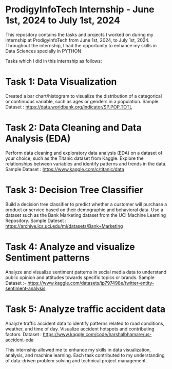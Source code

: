 # ProdigyInfoTech Internship - June 1st, 2024 to July 1st, 2024
This repository contains the tasks and projects I worked on during my internship at ProdigyInfoTech from June 1st, 2024, to July 1st, 2024. Throughout the internship, I had the opportunity to enhance my skills in Data Sciences specially in PYTHON

Tasks which I did in this internship as follows:
# Task 1: Data Visualization
Created a bar chart/histogram to visualize the distribution of a categorical or continuous variable, such as ages or genders in a population.
Sample Dataset : https://data.worldbank.org/indicator/SP.POP.TOTL

# Task 2: Data Cleaning and Data Analysis (EDA)
Perform data cleaning and exploratory data analysis (EDA) on a dataset of your choice, such as the Titanic dataset from Kaggle. Explore the relationships between variables and identify patterns and trends in the data.
Sample Dataset : https://www.kaggle.com/c/titanic/data

# Task 3: Decision Tree Classifier
Build a decision tree classifier to predict whether a customer will purchase a product or service based on their demographic and behavioral data. Use a dataset such as the Bank Marketing dataset from the UCI Machine Learning Repository.
Sample Dateset : https://archive.ics.uci.edu/ml/datasets/Bank+Marketing

# Task 4: Analyze and visualize Sentiment patterns
Analyze and visualize sentiment patterns in social media data to understand public opinion and attitudes towards specific topics or brands.
Sample Dataset :- https://www.kaggle.com/datasets/jp797498e/twitter-entity-sentiment-analysis

# Task 5: Analyze traffic accident data
Analyze traffic accident data to identify patterns related to road conditions, weather, and time of day. Visualize accident hotspots and contributing factors.
Dataset : https://www.kaggle.com/code/harshalbhamare/us-accident-eda

This internship allowed me to enhance my skills in data visualization, analysis, and machine learning. Each task contributed to my understanding of data-driven problem solving and technical project management.
